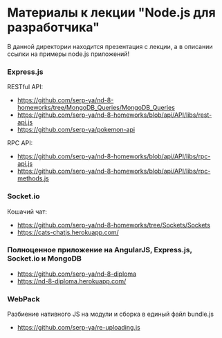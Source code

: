 Материалы к лекции "Node.js для разработчика"
===

В данной директории находится презентация с лекции, а в описании ссылки на примеры node.js приложений!

### Express.js
RESTful API:
+ https://github.com/serp-ya/nd-8-homeworks/tree/MongoDB_Queries/MongoDB_Queries
+ https://github.com/serp-ya/nd-8-homeworks/blob/api/API/libs/rest-api.js
+ https://github.com/serp-ya/pokemon-api

RPC API:
+ https://github.com/serp-ya/nd-8-homeworks/blob/api/API/libs/rpc-api.js
+ https://github.com/serp-ya/nd-8-homeworks/blob/api/API/libs/rpc-methods.js

### Socket.io
Кошачий чат:
+ https://github.com/serp-ya/nd-8-homeworks/tree/Sockets/Sockets
+ https://cats-chatjs.herokuapp.com/

### Полноценное приложение на AngularJS, Express.js, Socket.io и MongoDB
+ https://github.com/serp-ya/nd-8-diploma
+ https://nd-8-diploma.herokuapp.com/

### WebPack
Разбиение нативного JS на модули и сборка в единый файл bundle.js
+ https://github.com/serp-ya/re-uploading.js